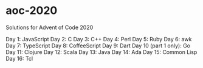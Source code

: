 # aoc-2020

Solutions for Advent of Code 2020

Day 1: JavaScript
Day 2: C
Day 3: C++
Day 4: Perl
Day 5: Ruby
Day 6: awk
Day 7: TypeScript
Day 8: CoffeeScript
Day 9: Dart
Day 10 (part 1 only): Go
Day 11: Clojure
Day 12: Scala
Day 13: Java
Day 14: Ada
Day 15: Common Lisp
Day 16: Tcl
